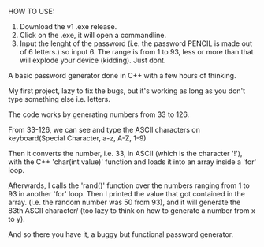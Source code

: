 HOW TO USE:
1. Download the v1 .exe release.
2. Click on the .exe, it will open a commandline.
3. Input the lenght of the password (i.e. the password PENCIL is made out of 6 letters.) so input 6. The range is from 1 to 93, less or more than that will explode your device (kidding). Just dont.

A basic password generator done in C++ with a few hours of thinking.

My first project, lazy to fix the bugs, but it's working as long as you don't type something else i.e. letters.

The code works by generating numbers from 33 to 126. 

From 33-126, we can see and type the ASCII characters on keyboard(Special Character, a-z, A-Z, 1-9)

Then it converts the number, i.e. 33, in ASCII (which is the character '!'), with the C++ 'char(int value)' function and loads it into an array inside a 'for' loop.

Afterwards, I calls the 'rand()' function over the numbers ranging from 1 to 93 in another 'for' loop.
Then I printed the value that got contained in the array. (i.e. the random number was 50 from 93), and it will generate the 83th ASCII character/ (too lazy to think on how to generate a number from x to y).

And so there you have it, a buggy but functional password generator.


